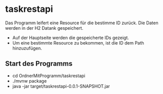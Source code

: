 # taskrestapi

Das Programm leifert eine Resource für die bestimme ID zurück. Die Daten werden in der H2 Datank gespeichert.
- Auf der Hauptseite werden die gespeicherte IDs gezeigt.
- Um eine bestimmte Resource zu bekommen, ist die ID dem Path hinzuzufügen.

## Start des Programms
- cd OrdnerMitProgramm/taskrestapi
- ./mvnw package
- java -jar target/taskrestapi-0.0.1-SNAPSHOT.jar
